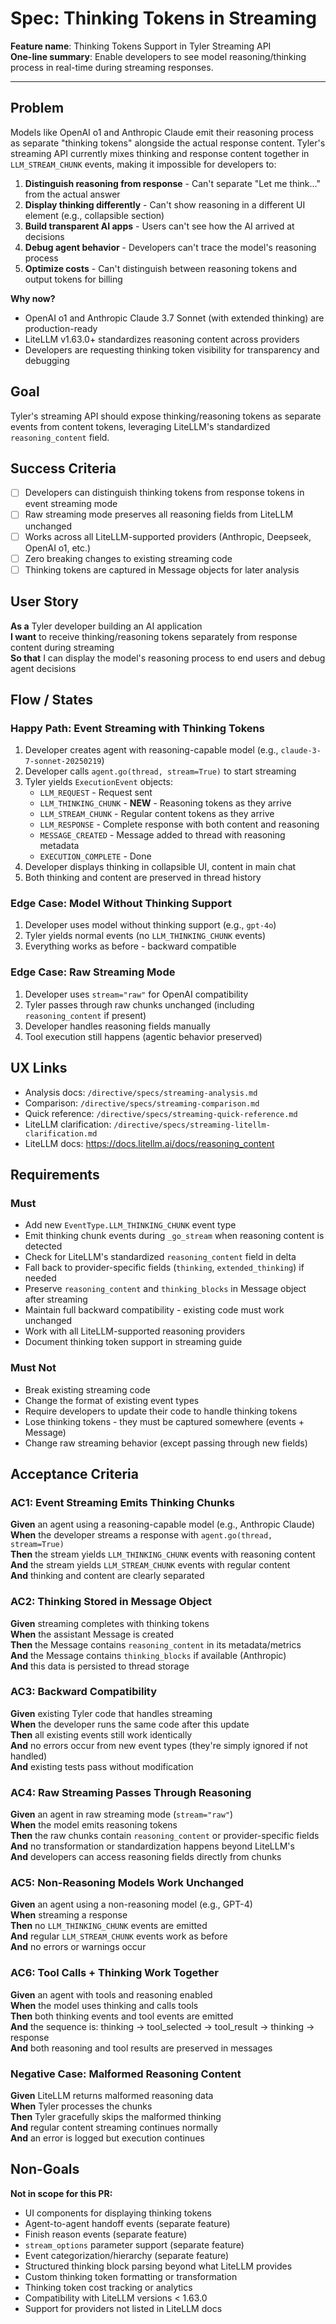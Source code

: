 # Spec: Thinking Tokens in Streaming

**Feature name**: Thinking Tokens Support in Tyler Streaming API  
**One-line summary**: Enable developers to see model reasoning/thinking process in real-time during streaming responses.

---

## Problem

Models like OpenAI o1 and Anthropic Claude emit their reasoning process as separate "thinking tokens" alongside the actual response content. Tyler's streaming API currently mixes thinking and response content together in `LLM_STREAM_CHUNK` events, making it impossible for developers to:

1. **Distinguish reasoning from response** - Can't separate "Let me think..." from the actual answer
2. **Display thinking differently** - Can't show reasoning in a different UI element (e.g., collapsible section)
3. **Build transparent AI apps** - Users can't see how the AI arrived at decisions
4. **Debug agent behavior** - Developers can't trace the model's reasoning process
5. **Optimize costs** - Can't distinguish between reasoning tokens and output tokens for billing

**Why now?**
- OpenAI o1 and Anthropic Claude 3.7 Sonnet (with extended thinking) are production-ready
- LiteLLM v1.63.0+ standardizes reasoning content across providers
- Developers are requesting thinking token visibility for transparency and debugging

## Goal

Tyler's streaming API should expose thinking/reasoning tokens as separate events from content tokens, leveraging LiteLLM's standardized `reasoning_content` field.

## Success Criteria

- [ ] Developers can distinguish thinking tokens from response tokens in event streaming mode
- [ ] Raw streaming mode preserves all reasoning fields from LiteLLM unchanged
- [ ] Works across all LiteLLM-supported providers (Anthropic, Deepseek, OpenAI o1, etc.)
- [ ] Zero breaking changes to existing streaming code
- [ ] Thinking tokens are captured in Message objects for later analysis

## User Story

**As a** Tyler developer building an AI application  
**I want** to receive thinking/reasoning tokens separately from response content during streaming  
**So that** I can display the model's reasoning process to end users and debug agent decisions

## Flow / States

### Happy Path: Event Streaming with Thinking Tokens

1. Developer creates agent with reasoning-capable model (e.g., `claude-3-7-sonnet-20250219`)
2. Developer calls `agent.go(thread, stream=True)` to start streaming
3. Tyler yields `ExecutionEvent` objects:
   - `LLM_REQUEST` - Request sent
   - `LLM_THINKING_CHUNK` - **NEW** - Reasoning tokens as they arrive
   - `LLM_STREAM_CHUNK` - Regular content tokens as they arrive
   - `LLM_RESPONSE` - Complete response with both content and reasoning
   - `MESSAGE_CREATED` - Message added to thread with reasoning metadata
   - `EXECUTION_COMPLETE` - Done
4. Developer displays thinking in collapsible UI, content in main chat
5. Both thinking and content are preserved in thread history

### Edge Case: Model Without Thinking Support

1. Developer uses model without thinking support (e.g., `gpt-4o`)
2. Tyler yields normal events (no `LLM_THINKING_CHUNK` events)
3. Everything works as before - backward compatible

### Edge Case: Raw Streaming Mode

1. Developer uses `stream="raw"` for OpenAI compatibility
2. Tyler passes through raw chunks unchanged (including `reasoning_content` if present)
3. Developer handles reasoning fields manually
4. Tool execution still happens (agentic behavior preserved)

## UX Links

- Analysis docs: `/directive/specs/streaming-analysis.md`
- Comparison: `/directive/specs/streaming-comparison.md`
- Quick reference: `/directive/specs/streaming-quick-reference.md`
- LiteLLM clarification: `/directive/specs/streaming-litellm-clarification.md`
- LiteLLM docs: https://docs.litellm.ai/docs/reasoning_content

## Requirements

### Must
- Add new `EventType.LLM_THINKING_CHUNK` event type
- Emit thinking chunk events during `_go_stream` when reasoning content is detected
- Check for LiteLLM's standardized `reasoning_content` field in delta
- Fall back to provider-specific fields (`thinking`, `extended_thinking`) if needed
- Preserve `reasoning_content` and `thinking_blocks` in Message object after streaming
- Maintain full backward compatibility - existing code must work unchanged
- Work with all LiteLLM-supported reasoning providers
- Document thinking token support in streaming guide

### Must Not
- Break existing streaming code
- Change the format of existing event types
- Require developers to update their code to handle thinking tokens
- Lose thinking tokens - they must be captured somewhere (events + Message)
- Change raw streaming behavior (except passing through new fields)

## Acceptance Criteria

### AC1: Event Streaming Emits Thinking Chunks
**Given** an agent using a reasoning-capable model (e.g., Anthropic Claude)  
**When** the developer streams a response with `agent.go(thread, stream=True)`  
**Then** the stream yields `LLM_THINKING_CHUNK` events with reasoning content  
**And** the stream yields `LLM_STREAM_CHUNK` events with regular content  
**And** thinking and content are clearly separated

### AC2: Thinking Stored in Message Object
**Given** streaming completes with thinking tokens  
**When** the assistant Message is created  
**Then** the Message contains `reasoning_content` in its metadata/metrics  
**And** the Message contains `thinking_blocks` if available (Anthropic)  
**And** this data is persisted to thread storage

### AC3: Backward Compatibility
**Given** existing Tyler code that handles streaming  
**When** the developer runs the same code after this update  
**Then** all existing events still work identically  
**And** no errors occur from new event types (they're simply ignored if not handled)  
**And** existing tests pass without modification

### AC4: Raw Streaming Passes Through Reasoning
**Given** an agent in raw streaming mode (`stream="raw"`)  
**When** the model emits reasoning tokens  
**Then** the raw chunks contain `reasoning_content` or provider-specific fields  
**And** no transformation or standardization happens beyond LiteLLM's  
**And** developers can access reasoning fields directly from chunks

### AC5: Non-Reasoning Models Work Unchanged
**Given** an agent using a non-reasoning model (e.g., GPT-4)  
**When** streaming a response  
**Then** no `LLM_THINKING_CHUNK` events are emitted  
**And** regular `LLM_STREAM_CHUNK` events work as before  
**And** no errors or warnings occur

### AC6: Tool Calls + Thinking Work Together
**Given** an agent with tools and reasoning enabled  
**When** the model uses thinking and calls tools  
**Then** both thinking events and tool events are emitted  
**And** the sequence is: thinking → tool_selected → tool_result → thinking → response  
**And** both reasoning and tool results are preserved in messages

### Negative Case: Malformed Reasoning Content
**Given** LiteLLM returns malformed reasoning data  
**When** Tyler processes the chunks  
**Then** Tyler gracefully skips the malformed thinking  
**And** regular content streaming continues normally  
**And** an error is logged but execution continues

## Non-Goals

**Not in scope for this PR:**
- UI components for displaying thinking tokens
- Agent-to-agent handoff events (separate feature)
- Finish reason events (separate feature)
- `stream_options` parameter support (separate feature)
- Event categorization/hierarchy (separate feature)
- Structured thinking block parsing beyond what LiteLLM provides
- Custom thinking token formatting or transformation
- Thinking token cost tracking or analytics
- Compatibility with LiteLLM versions < 1.63.0
- Support for providers not listed in LiteLLM docs

